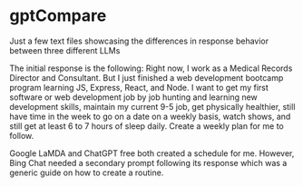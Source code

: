 # gptCompare
Just a few text files showcasing the differences in response behavior between three different LLMs

The initial response is the following: 
Right now, I work as a Medical Records Director and Consultant. But I just finished a web development bootcamp program learning JS, Express, React, and Node. I want to get my first software or web development job by job hunting and learning new development skills, maintain my current 9-5 job, get physically healthier, still have time in the week to go on a date on a weekly basis, watch shows, and still get at least 6 to 7 hours of sleep daily. Create a weekly plan for me to follow. 

Google LaMDA and ChatGPT free both created a schedule for me. However, Bing Chat needed a secondary prompt following its response which was a generic guide on how to create a routine. 

